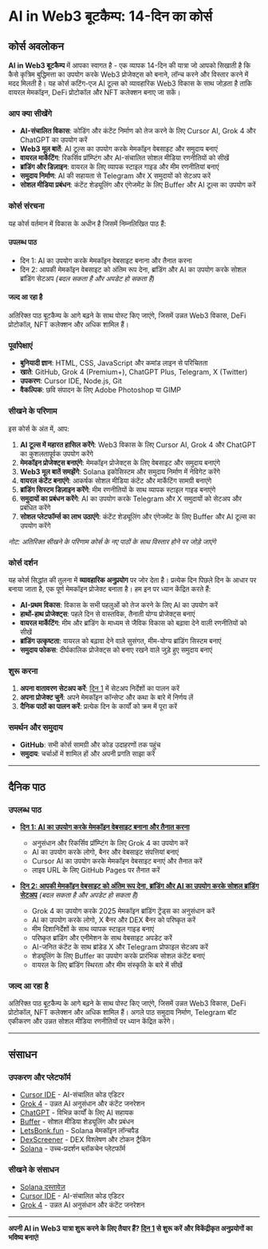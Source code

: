 # AI in Web3 बूटकैम्प: 14-दिन का कोर्स

## कोर्स अवलोकन

**AI in Web3 बूटकैम्प** में आपका स्वागत है - एक व्यापक 14-दिन की यात्रा जो आपको सिखाती है कि कैसे कृत्रिम बुद्धिमत्ता का उपयोग करके Web3 प्रोजेक्ट्स को बनाने, लॉन्च करने और विस्तार करने में मदद मिलती है। यह कोर्स कटिंग-एज AI टूल्स को व्यावहारिक Web3 विकास के साथ जोड़ता है ताकि वायरल मेमकॉइन, DeFi प्रोटोकॉल और NFT कलेक्शन बनाए जा सकें।

### आप क्या सीखेंगे

- **AI-संचालित विकास**: कोडिंग और कंटेंट निर्माण को तेज करने के लिए Cursor AI, Grok 4 और ChatGPT का उपयोग करें
- **Web3 मूल बातें**: AI टूल्स का उपयोग करके मेमकॉइन वेबसाइट और समुदाय बनाएं
- **वायरल मार्केटिंग**: रिकर्सिव प्रॉम्प्टिंग और AI-संचालित सोशल मीडिया रणनीतियों को सीखें
- **ब्रांडिंग और डिज़ाइन**: वायरल के लिए व्यापक स्टाइल गाइड और मीम रणनीतियां बनाएं
- **समुदाय निर्माण**: AI की सहायता से Telegram और X समुदायों को सेटअप करें
- **सोशल मीडिया प्रबंधन**: कंटेंट शेड्यूलिंग और एंगेजमेंट के लिए Buffer और AI टूल्स का उपयोग करें

### कोर्स संरचना

यह कोर्स वर्तमान में विकास के अधीन है जिसमें निम्नलिखित पाठ हैं:

#### **उपलब्ध पाठ**
- दिन 1: AI का उपयोग करके मेमकॉइन वेबसाइट बनाना और तैनात करना
- दिन 2: आपकी मेमकॉइन वेबसाइट को अंतिम रूप देना, ब्रांडिंग और AI का उपयोग करके सोशल ब्रांडिंग सेटअप *(बदल सकता है और अपडेट हो सकता है)*

#### **जल्द आ रहा है**
अतिरिक्त पाठ बूटकैम्प के आगे बढ़ने के साथ पोस्ट किए जाएंगे, जिसमें उन्नत Web3 विकास, DeFi प्रोटोकॉल, NFT कलेक्शन और अधिक शामिल हैं।

### पूर्वापेक्षाएं

- **बुनियादी ज्ञान**: HTML, CSS, JavaScript और कमांड लाइन से परिचितता
- **खाते**: GitHub, Grok 4 (Premium+), ChatGPT Plus, Telegram, X (Twitter)
- **उपकरण**: Cursor IDE, Node.js, Git
- **वैकल्पिक**: छवि संपादन के लिए Adobe Photoshop या GIMP

### सीखने के परिणाम

इस कोर्स के अंत में, आप:

1. **AI टूल्स में महारत हासिल करेंगे**: Web3 विकास के लिए Cursor AI, Grok 4 और ChatGPT का कुशलतापूर्वक उपयोग करेंगे
2. **मेमकॉइन प्रोजेक्ट्स बनाएंगे**: मेमकॉइन प्रोजेक्ट्स के लिए वेबसाइट और समुदाय बनाएंगे
3. **Web3 मूल बातें समझेंगे**: Solana इकोसिस्टम और समुदाय निर्माण में नेविगेट करेंगे
4. **वायरल कंटेंट बनाएंगे**: आकर्षक सोशल मीडिया कंटेंट और मार्केटिंग सामग्री बनाएंगे
5. **ब्रांडिंग सिस्टम डिज़ाइन करेंगे**: मीम रणनीतियों के साथ व्यापक स्टाइल गाइड बनाएंगे
6. **समुदायों का प्रबंधन करेंगे**: AI का उपयोग करके Telegram और X समुदायों को सेटअप और प्रबंधित करेंगे
7. **सोशल प्लेटफॉर्म्स का लाभ उठाएंगे**: कंटेंट शेड्यूलिंग और एंगेजमेंट के लिए Buffer और AI टूल्स का उपयोग करेंगे

*नोट: अतिरिक्त सीखने के परिणाम कोर्स के नए पाठों के साथ विस्तार होने पर जोड़े जाएंगे*

### कोर्स दर्शन

यह कोर्स सिद्धांत की तुलना में **व्यावहारिक अनुप्रयोग** पर जोर देता है। प्रत्येक दिन पिछले दिन के आधार पर बनाया जाता है, एक पूर्ण मेमकॉइन प्रोजेक्ट बनाता है। हम इन पर ध्यान केंद्रित करते हैं:

- **AI-प्रथम विकास**: विकास के सभी पहलुओं को तेज करने के लिए AI का उपयोग करें
- **हाथों-हाथ प्रोजेक्ट्स**: पहले दिन से वास्तविक, तैनाती योग्य प्रोजेक्ट्स बनाएं
- **वायरल मार्केटिंग**: मीम और ब्रांडिंग के माध्यम से जैविक विकास को बढ़ावा देने वाली रणनीतियों को सीखें
- **ब्रांडिंग उत्कृष्टता**: वायरल को बढ़ावा देने वाले सुसंगत, मीम-योग्य ब्रांडिंग सिस्टम बनाएं
- **समुदाय फोकस**: दीर्घकालिक प्रोजेक्ट्स को बनाए रखने वाले जुड़े हुए समुदाय बनाएं

### शुरू करना

1. **अपना वातावरण सेटअप करें**: [दिन 1](day-01.md) में सेटअप निर्देशों का पालन करें
2. **अपना प्रोजेक्ट चुनें**: अपने मेमकॉइन कॉन्सेप्ट और कथा के बारे में निर्णय लें
3. **दैनिक पाठों का पालन करें**: प्रत्येक दिन के कार्यों को क्रम में पूरा करें

### समर्थन और समुदाय

- **GitHub**: सभी कोर्स सामग्री और कोड उदाहरणों तक पहुंच
- **समुदाय**: चर्चाओं में शामिल हों और अपनी प्रगति साझा करें

---

## दैनिक पाठ

### उपलब्ध पाठ

- **[दिन 1: AI का उपयोग करके मेमकॉइन वेबसाइट बनाना और तैनात करना](day-01.md)**
  - अनुसंधान और रिकर्सिव प्रॉम्प्टिंग के लिए Grok 4 का उपयोग करें
  - AI का उपयोग करके लोगो, बैनर और वेबसाइट संपत्तियां बनाएं
  - Cursor AI का उपयोग करके मेमकॉइन वेबसाइट बनाएं और तैनात करें
  - लाइव URL के लिए GitHub Pages पर तैनात करें

- **[दिन 2: आपकी मेमकॉइन वेबसाइट को अंतिम रूप देना, ब्रांडिंग और AI का उपयोग करके सोशल ब्रांडिंग सेटअप](day-02.md)** *(बदल सकता है और अपडेट हो सकता है)*
  - Grok 4 का उपयोग करके 2025 मेमकॉइन ब्रांडिंग ट्रेंड्स का अनुसंधान करें
  - AI का उपयोग करके लोगो, X बैनर और DEX बैनर को परिष्कृत करें
  - मीम दिशानिर्देशों के साथ व्यापक स्टाइल गाइड बनाएं
  - परिष्कृत ब्रांडिंग और एनीमेशन के साथ वेबसाइट अपडेट करें
  - AI-जनित कंटेंट के साथ ब्रांडेड X और Telegram प्रोफाइल सेटअप करें
  - शेड्यूलिंग के लिए Buffer का उपयोग करके प्रारंभिक सोशल कंटेंट बनाएं
  - वायरल के लिए ब्रांडिंग स्थिरता और मीम संस्कृति के बारे में सीखें

### जल्द आ रहा है
अतिरिक्त पाठ बूटकैम्प के आगे बढ़ने के साथ पोस्ट किए जाएंगे, जिसमें उन्नत Web3 विकास, DeFi प्रोटोकॉल, NFT कलेक्शन और अधिक शामिल हैं। अगले पाठ समुदाय निर्माण, Telegram बॉट एकीकरण और उन्नत सोशल मीडिया रणनीतियों पर ध्यान केंद्रित करेंगे।

---

## संसाधन

### उपकरण और प्लेटफॉर्म
- [Cursor IDE](https://cursor.com/) - AI-संचालित कोड एडिटर
- [Grok 4](https://grok.com/) - उन्नत AI अनुसंधान और कंटेंट जनरेशन
- [ChatGPT](https://chat.openai.com/) - विभिन्न कार्यों के लिए AI सहायक
- [Buffer](https://buffer.com/) - सोशल मीडिया शेड्यूलिंग और प्रबंधन
- [LetsBonk.fun](https://letsbonk.fun/) - Solana मेमकॉइन लॉन्चपैड
- [DexScreener](https://dexscreener.com/) - DEX विश्लेषण और टोकन ट्रैकिंग
- [Solana](https://solana.com/) - उच्च-प्रदर्शन ब्लॉकचेन प्लेटफॉर्म

### सीखने के संसाधन
- [Solana दस्तावेज़](https://docs.solana.com/)
- [Cursor IDE](https://cursor.com/) - AI-संचालित कोड एडिटर
- [Grok 4](https://grok.com/) - उन्नत AI अनुसंधान और कंटेंट जनरेशन

---

**अपनी AI in Web3 यात्रा शुरू करने के लिए तैयार हैं? [दिन 1](day-01.md) से शुरू करें और विकेंद्रीकृत अनुप्रयोगों का भविष्य बनाएं!** 
